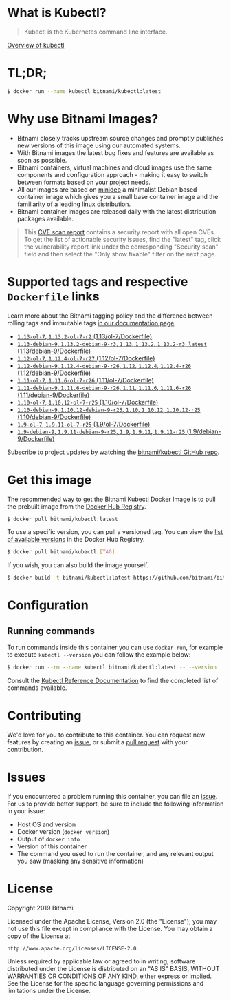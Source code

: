 
# What is Kubectl?

> Kubectl is the Kubernetes command line interface.

[Overview of kubectl](https://kubernetes.io/docs/reference/kubectl/overview/)

# TL;DR;

```bash
$ docker run --name kubectl bitnami/kubectl:latest
```

# Why use Bitnami Images?

* Bitnami closely tracks upstream source changes and promptly publishes new versions of this image using our automated systems.
* With Bitnami images the latest bug fixes and features are available as soon as possible.
* Bitnami containers, virtual machines and cloud images use the same components and configuration approach - making it easy to switch between formats based on your project needs.
* All our images are based on [minideb](https://github.com/bitnami/minideb) a minimalist Debian based container image which gives you a small base container image and the familiarity of a leading linux distribution.
* Bitnami container images are released daily with the latest distribution packages available.


> This [CVE scan report](https://quay.io/repository/bitnami/kubectl?tab=tags) contains a security report with all open CVEs. To get the list of actionable security issues, find the "latest" tag, click the vulnerability report link under the corresponding "Security scan" field and then select the "Only show fixable" filter on the next page.

# Supported tags and respective `Dockerfile` links

Learn more about the Bitnami tagging policy and the difference between rolling tags and immutable tags [in our documentation page](https://docs.bitnami.com/containers/how-to/understand-rolling-tags-containers/).


* [`1.13-ol-7`, `1.13.2-ol-7-r2` (1.13/ol-7/Dockerfile)](https://github.com/bitnami/bitnami-docker-kubectl/blob/1.13.2-ol-7-r2/1.13/ol-7/Dockerfile)
* [`1.13-debian-9`, `1.13.2-debian-9-r3`, `1.13`, `1.13.2`, `1.13.2-r3`, `latest` (1.13/debian-9/Dockerfile)](https://github.com/bitnami/bitnami-docker-kubectl/blob/1.13.2-debian-9-r3/1.13/debian-9/Dockerfile)
* [`1.12-ol-7`, `1.12.4-ol-7-r27` (1.12/ol-7/Dockerfile)](https://github.com/bitnami/bitnami-docker-kubectl/blob/1.12.4-ol-7-r27/1.12/ol-7/Dockerfile)
* [`1.12-debian-9`, `1.12.4-debian-9-r26`, `1.12`, `1.12.4`, `1.12.4-r26` (1.12/debian-9/Dockerfile)](https://github.com/bitnami/bitnami-docker-kubectl/blob/1.12.4-debian-9-r26/1.12/debian-9/Dockerfile)
* [`1.11-ol-7`, `1.11.6-ol-7-r26` (1.11/ol-7/Dockerfile)](https://github.com/bitnami/bitnami-docker-kubectl/blob/1.11.6-ol-7-r26/1.11/ol-7/Dockerfile)
* [`1.11-debian-9`, `1.11.6-debian-9-r26`, `1.11`, `1.11.6`, `1.11.6-r26` (1.11/debian-9/Dockerfile)](https://github.com/bitnami/bitnami-docker-kubectl/blob/1.11.6-debian-9-r26/1.11/debian-9/Dockerfile)
* [`1.10-ol-7`, `1.10.12-ol-7-r25` (1.10/ol-7/Dockerfile)](https://github.com/bitnami/bitnami-docker-kubectl/blob/1.10.12-ol-7-r25/1.10/ol-7/Dockerfile)
* [`1.10-debian-9`, `1.10.12-debian-9-r25`, `1.10`, `1.10.12`, `1.10.12-r25` (1.10/debian-9/Dockerfile)](https://github.com/bitnami/bitnami-docker-kubectl/blob/1.10.12-debian-9-r25/1.10/debian-9/Dockerfile)
* [`1.9-ol-7`, `1.9.11-ol-7-r25` (1.9/ol-7/Dockerfile)](https://github.com/bitnami/bitnami-docker-kubectl/blob/1.9.11-ol-7-r25/1.9/ol-7/Dockerfile)
* [`1.9-debian-9`, `1.9.11-debian-9-r25`, `1.9`, `1.9.11`, `1.9.11-r25` (1.9/debian-9/Dockerfile)](https://github.com/bitnami/bitnami-docker-kubectl/blob/1.9.11-debian-9-r25/1.9/debian-9/Dockerfile)

Subscribe to project updates by watching the [bitnami/kubectl GitHub repo](https://github.com/bitnami/bitnami-docker-kubectl).

# Get this image

The recommended way to get the Bitnami Kubectl Docker Image is to pull the prebuilt image from the [Docker Hub Registry](https://hub.docker.com/r/bitnami/kubectl).

```bash
$ docker pull bitnami/kubectl:latest
```

To use a specific version, you can pull a versioned tag. You can view the [list of available versions](https://hub.docker.com/r/bitnami/kubectl/tags/) in the Docker Hub Registry.

```bash
$ docker pull bitnami/kubectl:[TAG]
```

If you wish, you can also build the image yourself.

```bash
$ docker build -t bitnami/kubectl:latest https://github.com/bitnami/bitnami-docker-kubectl.git
```

# Configuration

## Running commands

To run commands inside this container you can use `docker run`, for example to execute `kubectl --version` you can follow the example below:

```bash
$ docker run --rm --name kubectl bitnami/kubectl:latest -- --version
```

Consult the [Kubectl Reference Documentation](https://kubernetes.io/docs/reference/generated/kubectl/kubectl-commands) to find the completed list of commands available.

# Contributing

We'd love for you to contribute to this container. You can request new features by creating an [issue](https://github.com/bitnami/bitnami-docker-kubectl/issues), or submit a [pull request](https://github.com/bitnami/bitnami-docker-kubectl/pulls) with your contribution.

# Issues

If you encountered a problem running this container, you can file an [issue](https://github.com/bitnami/bitnami-docker-kubectl/issues). For us to provide better support, be sure to include the following information in your issue:

- Host OS and version
- Docker version (`docker version`)
- Output of `docker info`
- Version of this container
- The command you used to run the container, and any relevant output you saw (masking any sensitive information)

# License

Copyright 2019 Bitnami

Licensed under the Apache License, Version 2.0 (the "License");
you may not use this file except in compliance with the License.
You may obtain a copy of the License at

    http://www.apache.org/licenses/LICENSE-2.0

Unless required by applicable law or agreed to in writing, software
distributed under the License is distributed on an "AS IS" BASIS,
WITHOUT WARRANTIES OR CONDITIONS OF ANY KIND, either express or implied.
See the License for the specific language governing permissions and
limitations under the License.
